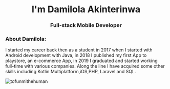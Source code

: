 


<h1 align="center">I'm Damilola Akinterinwa</h1>
<h3 align="center">Full-stack Mobile Developer</h3>

<h3 align="left">About Damilola:</h3>
<p align="left">I started my career back then as a student in 2017 when I started with Android development with Java, in 2018 I published my first App to playstore, an e-commerce App, in 2019 I graduated and started working full-time with various companies. Along the line I have acquired some other skills including Kotlin Multiplatform,iOS,PHP, Laravel and SQL.</p>
<p><img align="center" src="https://github-readme-stats.vercel.app/api/top-langs?username=darmilola&show_icons=true&theme=dark&locale=en&layout=compact" alt="tofunmithehuman" /></p>


